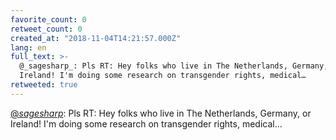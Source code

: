```yaml
---
favorite_count: 0
retweet_count: 0
created_at: "2018-11-04T14:21:57.000Z"
lang: en
full_text: >-
  @_sagesharp_: Pls RT: Hey folks who live in The Netherlands, Germany, or
  Ireland! I'm doing some research on transgender rights, medical…
retweeted: true
---
```


[@_sagesharp_](https://twitter.com/_sagesharp_): Pls RT: Hey folks who live in
The Netherlands, Germany, or Ireland! I'm doing some research on transgender
rights, medical…
